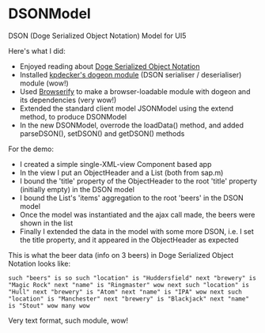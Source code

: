 DSONModel
=========

DSON (Doge Serialized Object Notation) Model for UI5

Here's what I did:

 * Enjoyed reading about [Doge Serialized Object Notation](http://dogeon.org/)
 * Installed [kpdecker's dogeon module](https://github.com/kpdecker/dogeon) (DSON serialiser / deserialiser) module (wow!)
 * Used [Browserify](http://browserify.org/) to make a browser-loadable module with dogeon and its dependencies (very wow!)
 * Extended the standard client model JSONModel using the extend method, to produce DSONModel
 * In the new DSONModel, overrode the loadData() method, and added parseDSON(), setDSON() and getDSON() methods

For the demo:

 * I created a simple single-XML-view Component based app
 * In the view I put an ObjectHeader and a List (both from sap.m)
 * I bound the 'title' property of the ObjectHeader to the root 'title' property (initially empty) in the DSON model
 * I bound the List's 'items' aggregation to the root 'beers' in the DSON model
 * Once the model was instantiated and the ajax call made, the beers were shown in the list
 * Finally I extended the data in the model with some more DSON, i.e. I set the title property, and it appeared in the ObjectHeader as expected

This is what the beer data (info on 3 beers) in Doge Serialized Object Notation looks like:

```
such "beers" is so such "location" is "Huddersfield" next "brewery" is "Magic Rock" next "name" is "Ringmaster" wow next such "location" is "Hull" next "brewery" is "Atom" next "name" is "IPA" wow next such "location" is "Manchester" next "brewery" is "Blackjack" next "name" is "Stout" wow many wow
```

Very text format, such module, wow!
